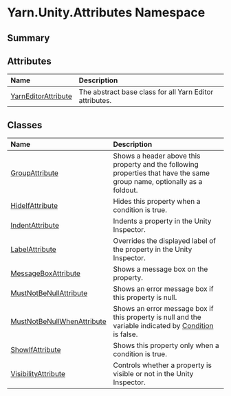 # Yarn.Unity.Attributes Namespace

## Summary




## Attributes

|Name|Description|
|:---|:---|
|[YarnEditorAttribute](/docs/api/csharp/yarn.unity.attributes.yarneditorattribute.md)|The abstract base class for all Yarn Editor attributes.|

## Classes

|Name|Description|
|:---|:---|
|[GroupAttribute](/docs/api/csharp/yarn.unity.attributes.groupattribute.md)|Shows a header above this property and the following properties that have the same group name, optionally as a foldout.|
|[HideIfAttribute](/docs/api/csharp/yarn.unity.attributes.hideifattribute.md)|Hides this property when a condition is true.|
|[IndentAttribute](/docs/api/csharp/yarn.unity.attributes.indentattribute.md)|Indents a property in the Unity Inspector.|
|[LabelAttribute](/docs/api/csharp/yarn.unity.attributes.labelattribute.md)|Overrides the displayed label of the property in the Unity Inspector.|
|[MessageBoxAttribute](/docs/api/csharp/yarn.unity.attributes.messageboxattribute.md)|Shows a message box on the property.|
|[MustNotBeNullAttribute](/docs/api/csharp/yarn.unity.attributes.mustnotbenullattribute.md)|Shows an error message box if this property is null.|
|[MustNotBeNullWhenAttribute](/docs/api/csharp/yarn.unity.attributes.mustnotbenullwhenattribute.md)|Shows an error message box if this property is null and the variable indicated by  [Condition](yarn.unity.attributes.mustnotbenullwhenattribute.condition.md)  is false.|
|[ShowIfAttribute](/docs/api/csharp/yarn.unity.attributes.showifattribute.md)|Shows this property only when a condition is true.|
|[VisibilityAttribute](/docs/api/csharp/yarn.unity.attributes.visibilityattribute.md)|Controls whether a property is visible or not in the Unity Inspector.|

